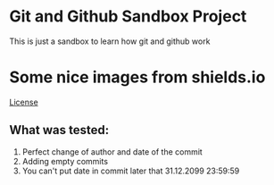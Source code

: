# Git and Github Sandbox Project
This is just a sandbox to learn how git and github work

# Some nice images from shields.io
[License](https://img.shields.io/github/license/CrafterKolyan/sandbox.svg)

## What was tested:
1. Perfect change of author and date of the commit
2. Adding empty commits
3. You can't put date in commit later that 31.12.2099 23:59:59
